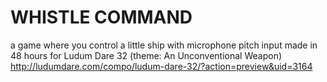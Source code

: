 # WHISTLE COMMAND
a game where you control a little ship with microphone pitch input
made in 48 hours for Ludum Dare 32 (theme: An Unconventional Weapon) 
http://ludumdare.com/compo/ludum-dare-32/?action=preview&uid=3164
